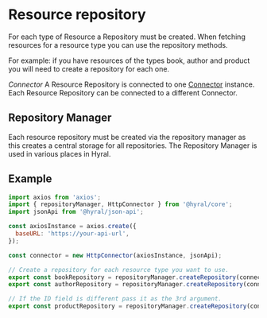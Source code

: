 # Resource repository
For each type of Resource a Repository must be created. When fetching resources for a resource type you can use 
the repository methods.

For example: if you have resources of the types book, author and product you will need to create a repository for each 
one. 

*Connector*
A Resource Repository is connected to one [Connector] instance. Each Resource Repository can be connected
to a different Connector.

## Repository Manager
Each resource repository must be created via the repository manager as this creates a central storage for all
repositories. The Repository Manager is used in various places in Hyral.

## Example

```javascript
import axios from 'axios';
import { repositoryManager, HttpConnector } from '@hyral/core';
import jsonApi from '@hyral/json-api';

const axiosInstance = axios.create({
  baseURL: 'https://your-api-url',
});

const connector = new HttpConnector(axiosInstance, jsonApi);

// Create a repository for each resource type you want to use.
export const bookRepository = repositoryManager.createRepository(connector, 'book');
export const authorRepository = repositoryManager.createRepository(connector, 'author');

// If the ID field is different pass it as the 3rd argument.
export const productRepository = repositoryManager.createRepository(connector, 'product', 'isbn');
```


[Connector]: connector.md
[lazy loading]: resource-decorators.md
[ChangeSet]: changeSet.md
